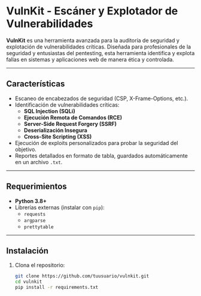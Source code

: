 # VulnKit - Escáner y Explotador de Vulnerabilidades

**VulnKit** es una herramienta avanzada para la auditoría de seguridad y explotación de vulnerabilidades críticas. Diseñada para profesionales de la seguridad y entusiastas del pentesting, esta herramienta identifica y explota fallas en sistemas y aplicaciones web de manera ética y controlada.

---

## **Características**
- Escaneo de encabezados de seguridad (CSP, X-Frame-Options, etc.).
- Identificación de vulnerabilidades críticas:
  - **SQL Injection (SQLi)**
  - **Ejecución Remota de Comandos (RCE)**
  - **Server-Side Request Forgery (SSRF)**
  - **Deserialización Insegura**
  - **Cross-Site Scripting (XSS)**
- Ejecución de exploits personalizados para probar la seguridad del objetivo.
- Reportes detallados en formato de tabla, guardados automáticamente en un archivo `.txt`.

---

## **Requerimientos**
- **Python 3.8+**
- Librerías externas (instalar con `pip`):
  - `requests`
  - `argparse`
  - `prettytable`

---

## **Instalación**
1. Clona el repositorio:
   ```bash
   git clone https://github.com/tuusuario/vulnkit.git
   cd vulnkit
   pip install -r requirements.txt

